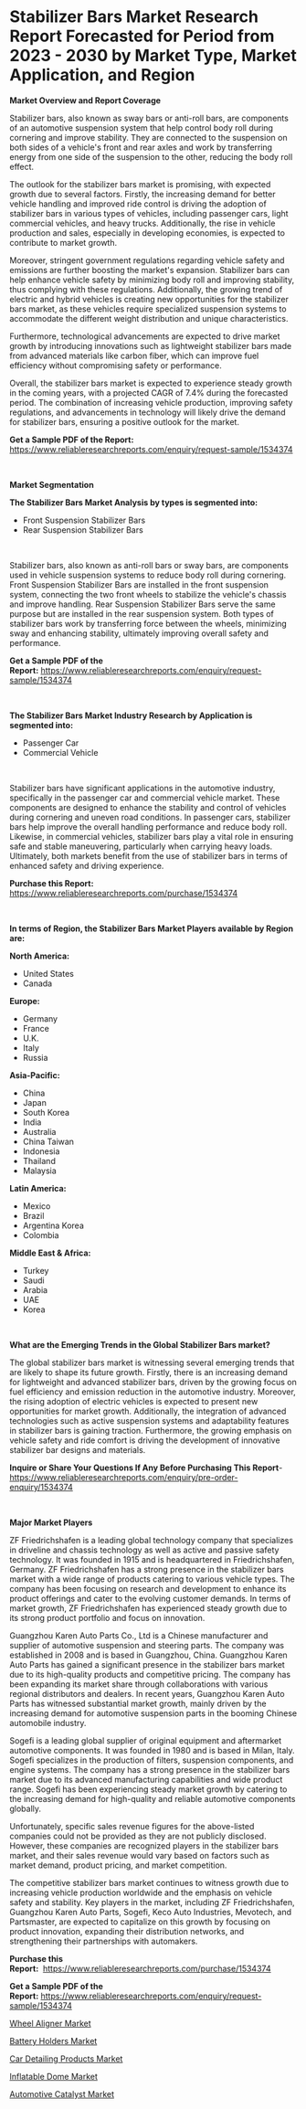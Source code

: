 <p><h1>Stabilizer Bars Market Research Report Forecasted for Period from 2023 -  2030 by Market Type, Market Application, and Region</h1></p><p><strong>Market Overview and Report Coverage</strong></p>
<p><p>Stabilizer bars, also known as sway bars or anti-roll bars, are components of an automotive suspension system that help control body roll during cornering and improve stability. They are connected to the suspension on both sides of a vehicle's front and rear axles and work by transferring energy from one side of the suspension to the other, reducing the body roll effect.</p><p>The outlook for the stabilizer bars market is promising, with expected growth due to several factors. Firstly, the increasing demand for better vehicle handling and improved ride control is driving the adoption of stabilizer bars in various types of vehicles, including passenger cars, light commercial vehicles, and heavy trucks. Additionally, the rise in vehicle production and sales, especially in developing economies, is expected to contribute to market growth. </p><p>Moreover, stringent government regulations regarding vehicle safety and emissions are further boosting the market's expansion. Stabilizer bars can help enhance vehicle safety by minimizing body roll and improving stability, thus complying with these regulations. Additionally, the growing trend of electric and hybrid vehicles is creating new opportunities for the stabilizer bars market, as these vehicles require specialized suspension systems to accommodate the different weight distribution and unique characteristics.</p><p>Furthermore, technological advancements are expected to drive market growth by introducing innovations such as lightweight stabilizer bars made from advanced materials like carbon fiber, which can improve fuel efficiency without compromising safety or performance.</p><p>Overall, the stabilizer bars market is expected to experience steady growth in the coming years, with a projected CAGR of 7.4% during the forecasted period. The combination of increasing vehicle production, improving safety regulations, and advancements in technology will likely drive the demand for stabilizer bars, ensuring a positive outlook for the market.</p></p>
<p><strong>Get a Sample PDF of the Report:</strong> <a href="https://www.reliableresearchreports.com/enquiry/request-sample/1534374">https://www.reliableresearchreports.com/enquiry/request-sample/1534374</a></p>
<p>&nbsp;</p>
<p><strong>Market Segmentation</strong></p>
<p><strong>The Stabilizer Bars Market Analysis by types is segmented into:</strong></p>
<p><ul><li>Front Suspension Stabilizer Bars</li><li>Rear Suspension Stabilizer Bars</li></ul></p>
<p>&nbsp;</p>
<p><p>Stabilizer bars, also known as anti-roll bars or sway bars, are components used in vehicle suspension systems to reduce body roll during cornering. Front Suspension Stabilizer Bars are installed in the front suspension system, connecting the two front wheels to stabilize the vehicle's chassis and improve handling. Rear Suspension Stabilizer Bars serve the same purpose but are installed in the rear suspension system. Both types of stabilizer bars work by transferring force between the wheels, minimizing sway and enhancing stability, ultimately improving overall safety and performance.</p></p>
<p><strong>Get a Sample PDF of the Report:</strong>&nbsp;<a href="https://www.reliableresearchreports.com/enquiry/request-sample/1534374">https://www.reliableresearchreports.com/enquiry/request-sample/1534374</a></p>
<p>&nbsp;</p>
<p><strong>The Stabilizer Bars Market Industry Research by Application is segmented into:</strong></p>
<p><ul><li>Passenger Car</li><li>Commercial Vehicle</li></ul></p>
<p>&nbsp;</p>
<p><p>Stabilizer bars have significant applications in the automotive industry, specifically in the passenger car and commercial vehicle market. These components are designed to enhance the stability and control of vehicles during cornering and uneven road conditions. In passenger cars, stabilizer bars help improve the overall handling performance and reduce body roll. Likewise, in commercial vehicles, stabilizer bars play a vital role in ensuring safe and stable maneuvering, particularly when carrying heavy loads. Ultimately, both markets benefit from the use of stabilizer bars in terms of enhanced safety and driving experience.</p></p>
<p><strong>Purchase this Report:</strong>&nbsp; <a href="https://www.reliableresearchreports.com/purchase/1534374">https://www.reliableresearchreports.com/purchase/1534374</a></p>
<p>&nbsp;</p>
<p><strong>In terms of Region, the Stabilizer Bars Market Players available by Region are:</strong></p>
<p>
    <p> <strong> North America: </strong>
        <ul>
            <li>United States</li>
            <li>Canada</li>
        </ul>
        </p> 
    <p> <strong> Europe: </strong>
        <ul>
            <li>Germany</li>
            <li>France</li>
            <li>U.K.</li>
            <li>Italy</li>
            <li>Russia</li>
        </ul>
        </p> 
    <p> <strong> Asia-Pacific: </strong>
        <ul>
            <li>China</li>
            <li>Japan</li>
            <li>South Korea</li>
            <li>India</li>
            <li>Australia</li>
            <li>China Taiwan</li>
            <li>Indonesia</li>
            <li>Thailand</li>
            <li>Malaysia</li>
        </ul>
        </p> 
    <p> <strong> Latin America: </strong>
        <ul>
            <li>Mexico</li>
            <li>Brazil</li>
            <li>Argentina Korea</li>
            <li>Colombia</li>
        </ul>
        </p> 
    <p> <strong> Middle East & Africa: </strong>
        <ul>
            <li>Turkey</li>
            <li>Saudi</li>
            <li>Arabia</li>
            <li>UAE</li>
            <li>Korea</li>
        </ul>
    </p>
    </p>
<p>&nbsp;</p>
<p><strong>What are the Emerging Trends in the Global Stabilizer Bars market?</strong></p>
<p><p>The global stabilizer bars market is witnessing several emerging trends that are likely to shape its future growth. Firstly, there is an increasing demand for lightweight and advanced stabilizer bars, driven by the growing focus on fuel efficiency and emission reduction in the automotive industry. Moreover, the rising adoption of electric vehicles is expected to present new opportunities for market growth. Additionally, the integration of advanced technologies such as active suspension systems and adaptability features in stabilizer bars is gaining traction. Furthermore, the growing emphasis on vehicle safety and ride comfort is driving the development of innovative stabilizer bar designs and materials.</p></p>
<p><strong>Inquire or Share Your Questions If Any Before Purchasing This Report</strong>- <a href="https://www.reliableresearchreports.com/enquiry/pre-order-enquiry/1534374">https://www.reliableresearchreports.com/enquiry/pre-order-enquiry/1534374</a></p>
<p>&nbsp;</p>
<p><strong>Major Market Players</strong></p>
<p><p>ZF Friedrichshafen is a leading global technology company that specializes in driveline and chassis technology as well as active and passive safety technology. It was founded in 1915 and is headquartered in Friedrichshafen, Germany. ZF Friedrichshafen has a strong presence in the stabilizer bars market with a wide range of products catering to various vehicle types. The company has been focusing on research and development to enhance its product offerings and cater to the evolving customer demands. In terms of market growth, ZF Friedrichshafen has experienced steady growth due to its strong product portfolio and focus on innovation.</p><p>Guangzhou Karen Auto Parts Co., Ltd is a Chinese manufacturer and supplier of automotive suspension and steering parts. The company was established in 2008 and is based in Guangzhou, China. Guangzhou Karen Auto Parts has gained a significant presence in the stabilizer bars market due to its high-quality products and competitive pricing. The company has been expanding its market share through collaborations with various regional distributors and dealers. In recent years, Guangzhou Karen Auto Parts has witnessed substantial market growth, mainly driven by the increasing demand for automotive suspension parts in the booming Chinese automobile industry.</p><p>Sogefi is a leading global supplier of original equipment and aftermarket automotive components. It was founded in 1980 and is based in Milan, Italy. Sogefi specializes in the production of filters, suspension components, and engine systems. The company has a strong presence in the stabilizer bars market due to its advanced manufacturing capabilities and wide product range. Sogefi has been experiencing steady market growth by catering to the increasing demand for high-quality and reliable automotive components globally.</p><p>Unfortunately, specific sales revenue figures for the above-listed companies could not be provided as they are not publicly disclosed. However, these companies are recognized players in the stabilizer bars market, and their sales revenue would vary based on factors such as market demand, product pricing, and market competition.</p><p>The competitive stabilizer bars market continues to witness growth due to increasing vehicle production worldwide and the emphasis on vehicle safety and stability. Key players in the market, including ZF Friedrichshafen, Guangzhou Karen Auto Parts, Sogefi, Keco Auto Industries, Mevotech, and Partsmaster, are expected to capitalize on this growth by focusing on product innovation, expanding their distribution networks, and strengthening their partnerships with automakers.</p></p>
<p><strong>Purchase this Report:</strong>&nbsp;&nbsp;<a href="https://www.reliableresearchreports.com/purchase/1534374">https://www.reliableresearchreports.com/purchase/1534374</a></p>
<p></p>
<p><strong>Get a Sample PDF of the Report:</strong>&nbsp;<a href="https://www.reliableresearchreports.com/enquiry/request-sample/1534374">https://www.reliableresearchreports.com/enquiry/request-sample/1534374</a></p>
<p><p><a href="https://github.com/Chiragrp22/Market-Research-Report-List-1/blob/main/wheel-aligner-market.md">Wheel Aligner Market</a></p><p><a href="https://medium.com/@irwingibson727/battery-holders-market-insights-into-market-cagr-market-trends-and-growth-strategies-c4ce6e895130">Battery Holders Market</a></p><p><a href="https://medium.com/@caleighhane2777/car-detailing-products-market-report-reveals-the-latest-trends-and-growth-opportunities-of-this-117ba85d4faf">Car Detailing Products Market</a></p><p><a href="https://medium.com/@dennismurphy47/inflatable-dome-market-exploring-market-share-market-trends-and-future-growth-b7537e985e94">Inflatable Dome Market</a></p><p><a href="https://github.com/Chiragrp23/Market-Research-Report-List-1/blob/main/automotive-catalyst-market.md">Automotive Catalyst Market</a></p></p>